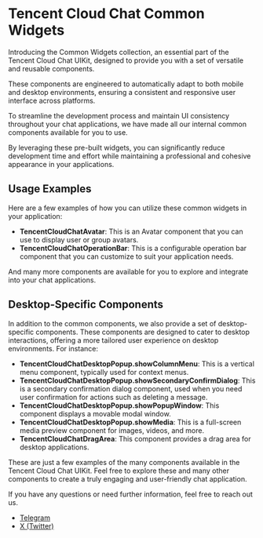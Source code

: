 # Tencent Cloud Chat Common Widgets

Introducing the Common Widgets collection, an essential part of the Tencent Cloud Chat UIKit, designed to provide you with a set of versatile and reusable components.

These components are engineered to automatically adapt to both mobile and desktop environments, ensuring a consistent and responsive user interface across platforms.

To streamline the development process and maintain UI consistency throughout your chat applications, we have made all our internal common components available for you to use. 

By leveraging these pre-built widgets, you can significantly reduce development time and effort while maintaining a professional and cohesive appearance in your applications.

## Usage Examples

Here are a few examples of how you can utilize these common widgets in your application:

- **TencentCloudChatAvatar**: This is an Avatar component that you can use to display user or group avatars.
- **TencentCloudChatOperationBar**: This is a configurable operation bar component that you can customize to suit your application needs.

And many more components are available for you to explore and integrate into your chat applications.

## Desktop-Specific Components

In addition to the common components, we also provide a set of desktop-specific components. These components are designed to cater to desktop interactions, offering a more tailored user experience on desktop environments. For instance:

- **TencentCloudChatDesktopPopup.showColumnMenu**: This is a vertical menu component, typically used for context menus.
- **TencentCloudChatDesktopPopup.showSecondaryConfirmDialog**: This is a secondary confirmation dialog component, used when you need user confirmation for actions such as deleting a message.
- **TencentCloudChatDesktopPopup.showPopupWindow**: This component displays a movable modal window.
- **TencentCloudChatDesktopPopup.showMedia**: This is a full-screen media preview component for images, videos, and more.
- **TencentCloudChatDragArea**: This component provides a drag area for desktop applications.

These are just a few examples of the many components available in the Tencent Cloud Chat UIKit. Feel free to explore these and many other components to create a truly engaging and user-friendly chat application.

If you have any questions or need further information, feel free to reach out us.

- [Telegram](https://t.me/+gvScYl0uQ3U4MTRl)
- [X (Twitter)](https://x.com/runlin_wang95)
